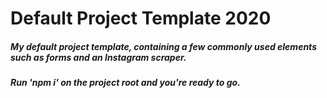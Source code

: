 # Default Project Template 2020
##### My default project template, containing a few commonly used elements such as forms and an Instagram scraper.
##### Run 'npm i' on the project root and you're ready to go.